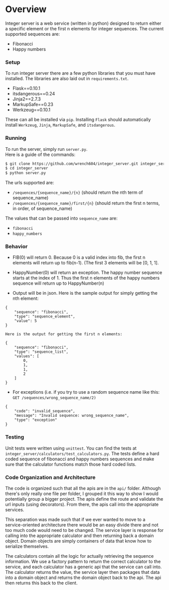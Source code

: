 # Overview

Integer server is a web service (written in python) designed to return either a specific element or the first n elements for integer sequences. The current supported sequences are:

* Fibonacci
* Happy numbers

### Setup

To run integer server there are a few python libraries that you must have installed. The libraries are also laid out in `requirements.txt`.

* Flask==0.10.1
* itsdangerous==0.24
* Jinja2==2.7.3
* MarkupSafe==0.23
* Werkzeug==0.10.1

These can all be installed via `pip`. Installing `Flask` should automatically install `Werkzeug`, `Jinja`, `MarkupSafe`, and `itsdangerous`.

### Running

To run the server, simply run `server.py`.  
Here is a guide of the commands:

```sh
$ git clone https://github.com/wrench604/integer_server.git integer_server
$ cd integer_server
$ python server.py
```

The urls supported are:

* `/sequences/{sequence_name}/{n}` (should return the nth term of sequence_name)
* `/sequences/{sequence_name}/first/{n}` (should return the first n terms, in order, of sequence_name)

The values that can be passed into `sequence_name` are:

* `fibonacci`
* `happy_numbers`

### Behavior

* FIB(0) will return 0. Because 0 is a valid index into fib, the first n elements will return up to fib(n-1). (The first 3 elements will be [0, 1, 1].

* HappyNumber(0) will return an exception. The happy number sequence starts at the index of 1. Thus the first n elements of the happy numbers sequence will return up to HappyNumber(n)

* Output will be in json. Here is the sample output for simply getting the nth element:
```
{
    "sequence": "fibonacci",
    "type": "sequence_element",
    "value": 5
}
```

    Here is the output for getting the first n elements:
```
{
    "sequence": "fibonacci",
    "type": "sequence_list",
    "values": [
        0,
        1,
        1,
        2
    ]
}
```

* For exceptions (i.e. if you try to use a random sequence name like this:  
    `GET /sequences/wrong_sequence_name/2)`
```
{
    "code": "invalid_sequence",
    "message": "Invalid sequence: wrong_sequence_name",
    "type": "exception"
}
```


### Testing

Unit tests were written using `unittest`. You can find the tests at `integer_server/calculators/test_calculators.py`.
The tests define a hard coded sequence of fibonacci and happy numbers sequences and make sure that the calculator functions match those hard coded lists. 

### Code Organization and Architecture

The code is organized such that all the apis are in the `api/` folder. Although there's only really one file per folder, I grouped it this way to show I would potentially group a bigger project. The apis define the route and validate the url inputs (using decorators). From there, the apis call into the appropriate services. 

This separation was made such that if we ever wanted to move to a service-oriented architecture there would be an easy divide there and not too much code would need to be changed. The service layer is response for calling into the appropriate calculator and then returning back a domain object. Domain objects are simply containers of data that know how to serialize themselves.

The calculators contain all the logic for actually retrieving the sequence information. We use a factory pattern to return the correct calculator to the service, and each calculator has a generic api that the service can call into. The calculator returns the value, the service layer then packages that data into a domain object and returns the domain object back to the api. The api then returns this back to the client.
